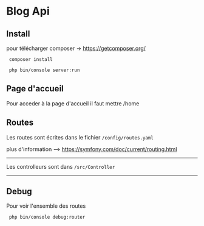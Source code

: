 # Blog Api

## Install
pour télécharger composer -> https://getcomposer.org/
```
 composer install
```

```
 php bin/console server:run
```
## Page d'accueil
Pour acceder à la page d'accueil il faut mettre /home

## Routes
Les routes sont écrites dans le fichier `/config/routes.yaml`

plus d'information --> https://symfony.com/doc/current/routing.html 
___
Les controlleurs sont dans `/src/Controller` 
___
## Debug
Pour voir l'ensemble des routes 
```
 php bin/console debug:router
```
